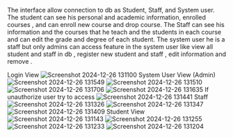 The interface allow connection to db as Student, Staff, and System user.
The student can see his personal and academic information, enrolled courses , and can enroll new course and drop course.
The Staff can see his information and the courses that he teach and the students in each course and can edit the grade and degree of each student.
The system user he is a staff but only admins can access feature in the system user like view all student and staff in db , register new student and staff , edit information and remove .

Login View
![Screenshot 2024-12-26 131100](https://github.com/user-attachments/assets/d4034eb6-3101-473e-ac91-83a10e5ee004)
System User View (Admin)
![Screenshot 2024-12-26 131549](https://github.com/user-attachments/assets/cd96b89d-1743-4ca5-b949-9163eea74aea)
![Screenshot 2024-12-26 131510](https://github.com/user-attachments/assets/55c6a7e2-fdc8-4402-be1e-645326bfa3cf)
![Screenshot 2024-12-26 131706](https://github.com/user-attachments/assets/f206326d-1e49-4e64-895d-25014aeebfe1)
![Screenshot 2024-12-26 131635](https://github.com/user-attachments/assets/f7495c12-9283-4a78-b9db-964d01ab8014)
If unauthorize user try to access 
![Screenshot 2024-12-26 131441](https://github.com/user-attachments/assets/d727eefd-1041-48c7-a331-73b75c157b16)
Staff
![Screenshot 2024-12-26 131326](https://github.com/user-attachments/assets/7e269d66-50ed-484e-b91f-241bcbb1b327)
![Screenshot 2024-12-26 131347](https://github.com/user-attachments/assets/59fed29e-f231-45b8-89e7-d5ae95c8e68a)
![Screenshot 2024-12-26 131409](https://github.com/user-attachments/assets/8590137c-b3ef-4e09-b044-00703301ea0d)
Student View
![Screenshot 2024-12-26 131143](https://github.com/user-attachments/assets/9753ab94-ad07-4c91-8bd3-1ef651f0cd01)
![Screenshot 2024-12-26 131255](https://github.com/user-attachments/assets/f9918129-43f1-4af3-9569-078eb6d99aee)
![Screenshot 2024-12-26 131233](https://github.com/user-attachments/assets/b50db776-87a0-41c0-9734-fd2cb6ced6dc)
![Screenshot 2024-12-26 131204](https://github.com/user-attachments/assets/f3f33cd7-8bc8-434e-800f-6b19ee1de968)


